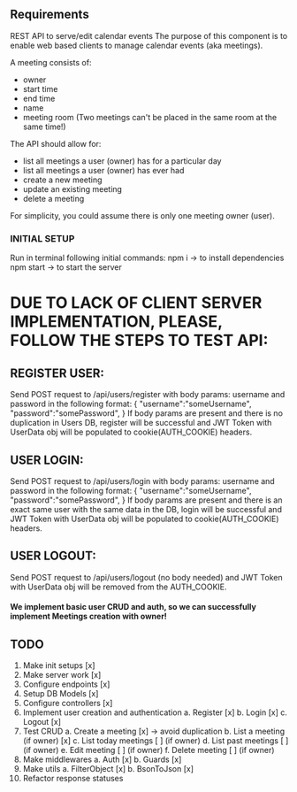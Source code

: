 ## Requirements

REST API to serve/edit calendar events
The purpose of this component is to enable web based clients to manage calendar events (aka meetings).

A meeting consists of:

- owner
- start time
- end time
- name
- meeting room (Two meetings can't be placed in the same room at the same time!)

The API should allow for:

- list all meetings a user (owner) has for a particular day
- list all meetings a user (owner) has ever had
- create a new meeting
- update an existing meeting
- delete a meeting

For simplicity, you could assume there is only one meeting owner (user).

### INITIAL SETUP
Run in terminal following initial commands: 
npm i -> to install dependencies
npm start -> to start the server

# DUE TO LACK OF CLIENT SERVER IMPLEMENTATION, PLEASE, FOLLOW THE STEPS TO TEST API:

## REGISTER USER: 
Send POST request to /api/users/register with body params: username and password in the following format:
{
    "username":"someUsername", 
    "password":"somePassword", 
}
If body params are present and there is no duplication in Users DB, register will be successful and JWT Token with UserData obj will be populated to cookie(AUTH_COOKIE) headers. 

## USER LOGIN: 
Send POST request to /api/users/login with body params: username and password in the following format:
{
    "username":"someUsername", 
    "password":"somePassword", 
}
If body params are present and there is an exact same user with the same data in the DB, login will be successful and JWT Token with UserData obj will be populated to cookie(AUTH_COOKIE) headers. 

## USER LOGOUT: 
Send POST request to /api/users/logout (no body needed) and JWT Token with UserData obj will be removed from the AUTH_COOKIE. 

#### We implement basic user CRUD and auth, so we can successfully implement Meetings creation with owner! 
## TODO

1. Make init setups [x]
2. Make server work [x]
3. Configure endpoints [x]
4. Setup DB Models [x]
5. Configure controllers [x]
6. Implement user creation and authentication
    a. Register [x]
    b. Login [x]
    c. Logout [x]
7. Test CRUD
    a. Create a meeting [x] -> avoid duplication
    b. List a meeting (if owner) [x]
    c. List today meetings [ ] (if owner)
    d. List past meetings [ ] (if owner)
    e. Edit meeting [ ] (if owner)
    f. Delete meeting [ ] (if owner)
8. Make middlewares
    a. Auth [x]
    b. Guards [x]
9. Make utils
    a. FilterObject [x]
    b. BsonToJson [x]
10. Refactor response statuses 